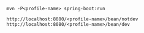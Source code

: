 
```shell
mvn -P<profile-name> spring-boot:run
```

```shell
http://localhost:8080/<profile-name>/bean/notdev
http://localhost:8080/<profile-name>/bean/dev
```